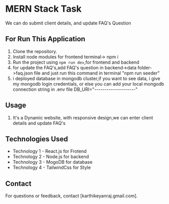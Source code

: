 # MERN Stack Task 

We can do submit client details, and update FAQ's Question


## For Run This Application

1. Clone the repository.
2. Install node modules for frontend terminal-> npm i
3. Run the project using `npm run dev`,for frontend and backend
4. for update the FAQ's,add FAQ's question in backend->data folder->faq.json file and just run this command in terminal "npm run seeder"
5. i deployed database in mongodb cluster,if you want to see data, i give my mongodb login credentials, or else you can add your local mongodb connection string in .env file DB_URI="--------------------"    

## Usage
1. It's a Dynamic website, with responsive design,we can enter client details and update FAQ's

   
## Technologies Used

- Technology 1 - React.js for Frotend
- Technology 2 - Node.js for backend
- Technology 3 - MogoDB for database
- Technology 4 - TailwindCss for Style

## Contact

For questions or feedback, contact [karthikeyanraj.gmail.com].

 
